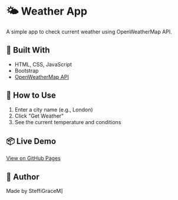 # 🌤️ Weather App

A simple app to check current weather using OpenWeatherMap API.

## 🔧 Built With
- HTML, CSS, JavaScript
- Bootstrap
- [OpenWeatherMap API](https://openweathermap.org/api)

## 🚀 How to Use
1. Enter a city name (e.g., London)
2. Click "Get Weather"
3. See the current temperature and conditions

## 📦 Live Demo
[View on GitHub Pages](https://SteffiGraceM.github.io/weather-app)

## 🧠 Author
Made by SteffiGraceM]
